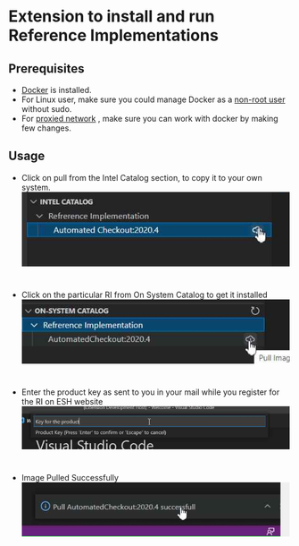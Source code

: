 # Extension to install and run Reference Implementations

## Prerequisites
* [Docker](https://www.docker.com/) is installed.
* For Linux user, make sure you could manage Docker as a [non-root user](https://docs.docker.com/engine/install/linux-postinstall/) without sudo.
* For [proxied network](https://docs.docker.com/config/daemon/systemd/#httphttps-proxy) , make sure you can work with docker by making few changes.
  
## Usage
* Click on pull from the Intel Catalog section, to copy it to your own system. <br>
![step1](media/step1.PNG) <br>
#
* Click on the particular RI from On System Catalog to get it installed<br>
![step2](media/step2.PNG)<br>
#
* Enter the product key as sent to you in your mail while you register for the RI on ESH website<br>
![step3](media/step3.PNG)<br>
#
* Image Pulled Successfully<br>
![step4](media/step4.PNG)<br>
